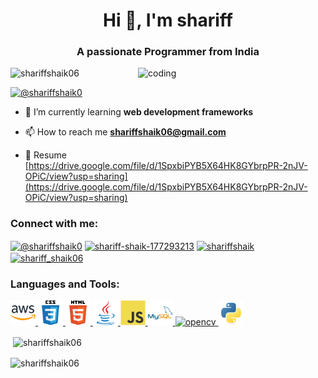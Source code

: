 <h1 align="center">Hi 👋, I'm shariff</h1>
<h3 align="center">A passionate Programmer from India</h3>
<img align="right" alt="coding" width="300" src="https://www.chawtechsolutions.com/wp-content/uploads/2019/03/developer-dribbble.gif">
<p align="left"> <img src="https://komarev.com/ghpvc/?username=shariffshaik06&label=Profile%20views&color=0e75b6&style=flat" alt="shariffshaik06" /> </p>

<p align="left"> <a href="https://twitter.com/@shariffshaik0" target="blank"><img src="https://img.shields.io/twitter/follow/@shariffshaik0?logo=twitter&style=for-the-badge" alt="@shariffshaik0" /></a> </p>

- 🌱 I’m currently learning **web development frameworks**

- 📫 How to reach me **shariffshaik06@gmail.com**

- 📄 Resume [https://drive.google.com/file/d/1SpxbiPYB5X64HK8GYbrpPR-2nJV-OPiC/view?usp=sharing](https://drive.google.com/file/d/1SpxbiPYB5X64HK8GYbrpPR-2nJV-OPiC/view?usp=sharing)

<h3 align="left">Connect with me:</h3>
<p align="left">
<a href="https://twitter.com/@shariffshaik0" target="blank"><img align="center" src="https://raw.githubusercontent.com/rahuldkjain/github-profile-readme-generator/master/src/images/icons/Social/twitter.svg" alt="@shariffshaik0" height="30" width="40" /></a>
<a href="https://linkedin.com/in/shariff-shaik-177293213" target="blank"><img align="center" src="https://raw.githubusercontent.com/rahuldkjain/github-profile-readme-generator/master/src/images/icons/Social/linked-in-alt.svg" alt="shariff-shaik-177293213" height="30" width="40" /></a>
<a href="[https://fb.com/shariffshaik](https://www.facebook.com/shariff.shaik.216/)" target="blank"><img align="center" src="https://raw.githubusercontent.com/rahuldkjain/github-profile-readme-generator/master/src/images/icons/Social/facebook.svg" alt="shariffshaik" height="30" width="40" /></a>
<a href="https://instagram.com/shariff_shaik06" target="blank"><img align="center" src="https://raw.githubusercontent.com/rahuldkjain/github-profile-readme-generator/master/src/images/icons/Social/instagram.svg" alt="shariff_shaik06" height="30" width="40" /></a>
</p>

<h3 align="left">Languages and Tools:</h3>
<p align="left"> <a href="https://aws.amazon.com" target="_blank" rel="noreferrer"> <img src="https://raw.githubusercontent.com/devicons/devicon/master/icons/amazonwebservices/amazonwebservices-original-wordmark.svg" alt="aws" width="40" height="40"/> </a> <a href="https://www.w3schools.com/css/" target="_blank" rel="noreferrer"> <img src="https://raw.githubusercontent.com/devicons/devicon/master/icons/css3/css3-original-wordmark.svg" alt="css3" width="40" height="40"/> </a> <a href="https://www.w3.org/html/" target="_blank" rel="noreferrer"> <img src="https://raw.githubusercontent.com/devicons/devicon/master/icons/html5/html5-original-wordmark.svg" alt="html5" width="40" height="40"/> </a> <a href="https://www.java.com" target="_blank" rel="noreferrer"> <img src="https://raw.githubusercontent.com/devicons/devicon/master/icons/java/java-original.svg" alt="java" width="40" height="40"/> </a> <a href="https://developer.mozilla.org/en-US/docs/Web/JavaScript" target="_blank" rel="noreferrer"> <img src="https://raw.githubusercontent.com/devicons/devicon/master/icons/javascript/javascript-original.svg" alt="javascript" width="40" height="40"/> </a> <a href="https://www.mysql.com/" target="_blank" rel="noreferrer"> <img src="https://raw.githubusercontent.com/devicons/devicon/master/icons/mysql/mysql-original-wordmark.svg" alt="mysql" width="40" height="40"/> </a> <a href="https://opencv.org/" target="_blank" rel="noreferrer"> <img src="https://www.vectorlogo.zone/logos/opencv/opencv-icon.svg" alt="opencv" width="40" height="40"/> </a> <a href="https://www.python.org" target="_blank" rel="noreferrer"> <img src="https://raw.githubusercontent.com/devicons/devicon/master/icons/python/python-original.svg" alt="python" width="40" height="40"/> </a> </p>


<p>&nbsp;<img align="center" src="https://github-readme-stats.vercel.app/api?username=shariffshaik06&show_icons=true&locale=en" alt="shariffshaik06" /></p>

<p><img align="center" src="https://github-readme-streak-stats.herokuapp.com/?user=shariffshaik06&" alt="shariffshaik06" /></p>
